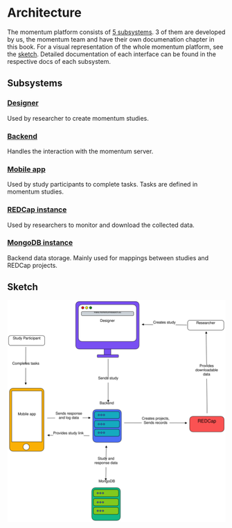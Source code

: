 # Architecture

The momentum platform consists of [5 subsystems](#subsystems). 3 of them are developed by us, the momentum team and have their own documenation chapter in this book. For a visual representation of the whole momentum platform, see the [sketch](#sketch). Detailed documentation of each interface can be found in the respective docs of each subsystem.

## Subsystems

### [Designer](./designer/overview.md)

Used by researcher to create momentum studies.

### [Backend](./backend/overview.md)

Handles the interaction with the momentum server.

### [Mobile app](./mobile-app/overview.md)

Used by study participants to complete tasks. Tasks are defined in momentum studies.

### [REDCap instance](https://www.project-redcap.org/)

Used by researchers to monitor and download the collected data.

### [MongoDB instance](https://www.mongodb.com/de-de)

Backend data storage. Mainly used for mappings between studies and REDCap projects.

## Sketch

![architecture-sketch](../resources/images/architecture-sketch.svg)